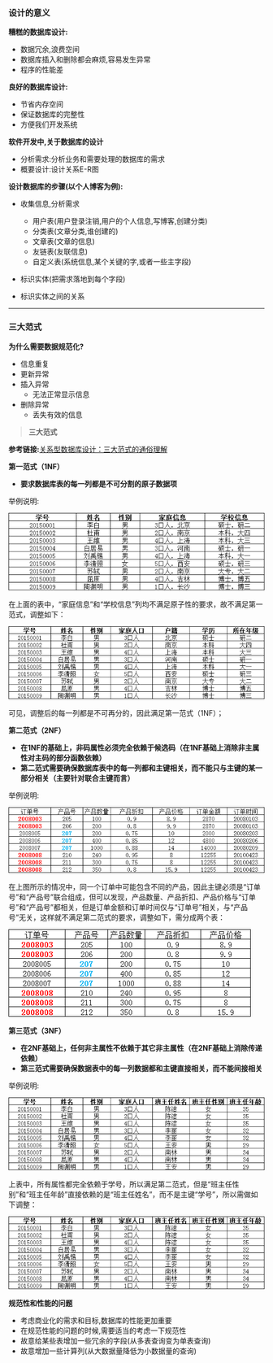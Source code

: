 ### 设计的意义

**糟糕的数据库设计:**

+   数据冗余,浪费空间
+   数据库插入和删除都会麻烦,容易发生异常
+   程序的性能差

**良好的数据库设计:**

+   节省内存空间
+   保证数据库的完整性
+   方便我们开发系统



**软件开发中,关于数据库的设计**

+   分析需求:分析业务和需要处理的数据库的需求
+   概要设计:设计关系E-R图



**设计数据库的步骤(以个人博客为例):**

+   收集信息,分析需求
    +   用户表(用户登录注销,用户的个人信息,写博客,创建分类)
    +   分类表(文章分类,谁创建的)
    +   文章表(文章的信息)
    +   友链表(友联信息)
    +   自定义表(系统信息,某个关键的字,或者一些主字段)

+   标识实体(把需求落地到每个字段)
+   标识实体之间的关系

---

### 三大范式

**为什么需要数据规范化?**

+   信息重复
+   更新异常
+   插入异常
    +   无法正常显示信息
+   删除异常
    +   丢失有效的信息



>   **三大范式**

**参考链接:**[关系型数据库设计：三大范式的通俗理解](https://www.cnblogs.com/wsg25/p/9615100.html)

**第一范式（1NF）**

+   **要求数据库表的每一列都是不可分割的原子数据项**

举例说明:

 ![](./Img/8-1.png)

在上面的表中，“家庭信息”和“学校信息”列均不满足原子性的要求，故不满足第一范式，调整如下：

 ![](./Img/8-2.png)

可见，调整后的每一列都是不可再分的，因此满足第一范式（1NF）；



**第二范式（2NF）**

+   **在1NF的基础上，非码属性必须完全依赖于候选码（在1NF基础上消除非主属性对主码的部分函数依赖）**
+   **第二范式需要确保数据库表中的每一列都和主键相关，而不能只与主键的某一部分相关（主要针对联合主键而言）**

举例说明:

 ![](./Img/8-3.png)

在上图所示的情况中，同一个订单中可能包含不同的产品，因此主键必须是“订单号”和“产品号”联合组成，但可以发现，产品数量、产品折扣、产品价格与“订单号”和“产品号”都相关，但是订单金额和订单时间仅与“订单号”相关，与“产品号”无关，这样就不满足第二范式的要求，调整如下，需分成两个表：

 ![](./Img/8-4.png)



**第三范式（3NF）**

+   **在2NF基础上，任何非主属性不依赖于其它非主属性（在2NF基础上消除传递依赖）**
+   **第三范式需要确保数据表中的每一列数据都和主键直接相关，而不能间接相关**

举例说明:

 ![](./Img/8-5.png)

上表中，所有属性都完全依赖于学号，所以满足第二范式，但是“班主任性别”和“班主任年龄”直接依赖的是“班主任姓名”，而不是主键“学号”，所以需做如下调整：

 ![](./Img/8-5.png)



**规范性和性能的问题**

+   考虑商业化的需求和目标,数据库的性能更加重要
+   在规范性能的问题的时候,需要适当的考虑一下规范性
+   故意给某些表增加一些冗余的字段(从多表查询变为单表查询)
+   故意增加一些计算列(从大数据量降低为小数据量的查询)

